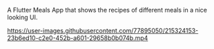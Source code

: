 A Flutter Meals App that shows the recipes of different meals in a nice looking UI.


https://user-images.githubusercontent.com/77895050/215324153-23b6ed10-c2e0-452b-a601-29658b0b074b.mp4
